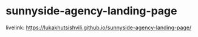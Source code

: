 # sunnyside-agency-landing-page
livelink: https://lukakhutsishvili.github.io/sunnyside-agency-landing-page/
